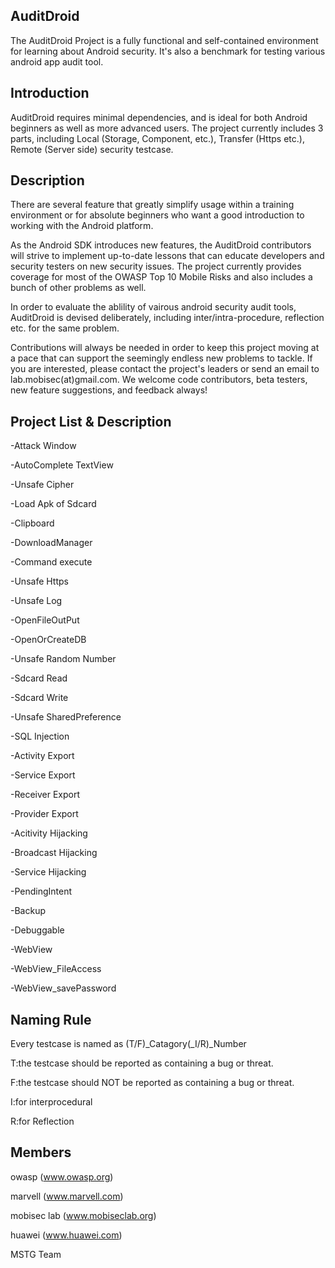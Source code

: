 AuditDroid
--------------------------
The AuditDroid Project is a fully functional and self-contained environment for learning about Android security. It's also a benchmark for testing various android app audit tool.

Introduction
--------------------------
AuditDroid requires minimal dependencies, and is ideal for both Android beginners as well as more advanced users. The project currently includes 3 parts, including Local (Storage, Component, etc.), Transfer (Https etc.), Remote (Server side) security testcase.

Description
--------------------------
There are several feature that greatly simplify usage within a training environment or for absolute beginners who want a good introduction to working with the Android platform.

As the Android SDK introduces new features, the AuditDroid contributors will strive to implement up-to-date lessons that can educate developers and security testers on new security issues. The project currently provides coverage for most of the OWASP Top 10 Mobile Risks and also includes a bunch of other problems as well.

In order to evaluate the ablility of vairous android security audit tools, AuditDroid is devised deliberately, including inter/intra-procedure, reflection etc. for the same problem.

Contributions will always be needed in order to keep this project moving at a pace that can support the seemingly endless new problems to tackle. If you are interested, please contact the project's leaders or send an email to lab.mobisec(at)gmail.com. We welcome code contributors, beta testers, new feature suggestions, and feedback always!


Project List & Description
--------------------------
-Attack Window

-AutoComplete TextView

-Unsafe Cipher

-Load Apk of Sdcard

-Clipboard

-DownloadManager

-Command execute

-Unsafe Https

-Unsafe Log

-OpenFileOutPut

-OpenOrCreateDB

-Unsafe Random Number

-Sdcard Read

-Sdcard Write

-Unsafe SharedPreference

-SQL Injection

-Activity Export

-Service Export

-Receiver Export

-Provider Export

-Acitivity Hijacking

-Broadcast Hijacking

-Service Hijacking

-PendingIntent

-Backup

-Debuggable

-WebView

-WebView_FileAccess

-WebView_savePassword


Naming Rule
--------------------------
Every testcase is named as (T/F)_Catagory(_I/R)_Number

T:the testcase should be reported as containing a bug or threat.

F:the testcase should NOT be reported as containing a bug or threat.

I:for interprocedural

R:for Reflection


Members
--------------------------
owasp (www.owasp.org)

marvell (www.marvell.com)

mobisec lab (www.mobiseclab.org)

huawei (www.huawei.com)

MSTG Team
